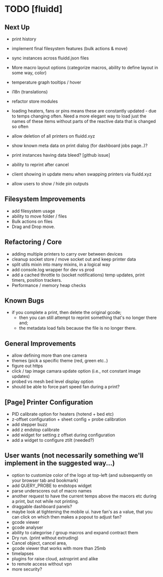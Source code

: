 # TODO [fluidd]

## Next Up

- print history
- implement final filesystem features (bulk actions & move)
- sync instances across fluidd.json files
- More macro layout options (categorize macros, ability to define layout in some way, color)
- temperature graph tooltips / hover
- i18n (translations)

- refactor store modules
- loading heaters, fans or pins means these are constantly updated - due to temps changing
  often. Need a more elegant way to load just the names of these items without parts of the
  reactive data that is changed so often

- allow deletion of all printers on fluidd.xyz
- show known meta data on print dialog (for dashboard jobs page..)?
- print instances having data bleed? [github issue]
- ability to reprint after cancel
- client showing in update menu when swapping printers via fluidd.xyz
- allow users to show / hide pin outputs

## Filesystem Improvements

- add filesystem usage
- ability to move folder / files
- Bulk actions on files
- Drag and Drop move.

## Refactoring / Core

- adding multiple printers to carry over between devices
- cleanup socket store / move socket out and keep printer data
- split utils mixin into many mixins, in a logical way
- add console.log wrapper for dev vs prod
- add a cached throttle to (socket notifications) temp updates, print timers, position trackers.
- Performance / memory heap checks

## Known Bugs

- if you complete a print, then delete the original gcode;
  - then you can still attempt to reprint something that's no longer there and;
  - the metadata load fails because the file is no longer there.

## General Improvements

- allow defining more than one camera
- themes (pick a specific theme (red, green etc..)
- figure out https
- click / tap image camara update option (i.e., not constant image updates)
- probed vs mesh bed level display option
- should be able to force part speed fan during a print?

## [Page] Printer Configuration

- PID calibrate option for heaters (hotend + bed etc)
- z-offset configuration + sheet config + probe calibration
- add stepper buzz
- add z endstop calibrate
- add widget for setting z offset during configuration
- add a widget to configure ztilt (needed?)

## User wants (not necessarily something we'll implement in the suggested way...)

- option to customize color of the logo at top-left (and subsequently on your browser tab and bookmark)
- add QUERY_PROBE to endstops widget
- parse underscores out of macro names
- another request to have the current temps above the macors etc during a print, but not while not printing.
- draggable dashboard panels?
- maybe look at tightening the mobile ui. have fan's as a value, that you can click
  on which then makes a popout to adjust fan?
- gcode viewer
- gcode analyser
- ability to categorise / group macros and expand contract them
- Dry run. (print without extruding)
- Cancel object, cancel area,
- gcode viewer that works with more than 25mb
- timelapses
- plugins for raise cloud, astroprint and alike
- to remote access without vpn
- more security?